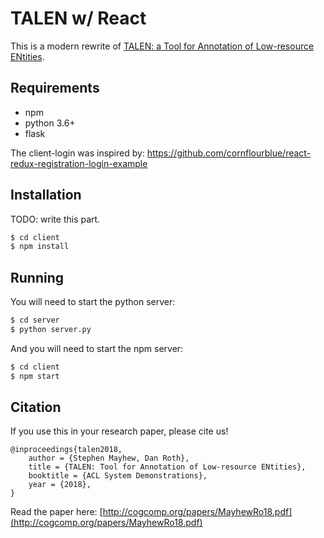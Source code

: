 # TALEN w/ React

This is a modern rewrite of [TALEN: a Tool for Annotation of Low-resource ENtities](https://github.com/cogcomp/talen).

## Requirements
* npm
* python 3.6+
* flask

The client-login was inspired by: https://github.com/cornflourblue/react-redux-registration-login-example

## Installation

TODO: write this part.

```bash
$ cd client
$ npm install
```

## Running

You will need to start the python server:
```bash
$ cd server
$ python server.py
```

And you will need to start the npm server:

```bash
$ cd client
$ npm start
```

## Citation

If you use this in your research paper, please cite us!

```
@inproceedings{talen2018,
    author = {Stephen Mayhew, Dan Roth},
    title = {TALEN: Tool for Annotation of Low-resource ENtities},
    booktitle = {ACL System Demonstrations},
    year = {2018},
}
```

Read the paper here: [http://cogcomp.org/papers/MayhewRo18.pdf](http://cogcomp.org/papers/MayhewRo18.pdf) 